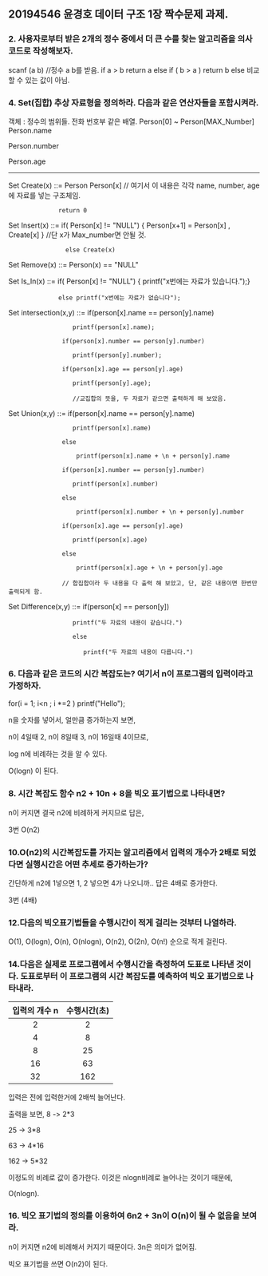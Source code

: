 ## 20194546 윤경호 데이터 구조 1장 짝수문제 과제.

### 2. 사용자로부터 받은 2개의 정수 중에서 더 큰 수를 찾는 알고리즘을 의사코드로 작성해보자.

scanf (a b) //정수 a b를 받음.
if a  > b 
  return a
else if ( b > a ) 
  return b
else
  비교할 수 있는 값이 아님.
  
  
### 4. Set(집합) 추상 자료형을 정의하라. 다음과 같은 연산자들을 포함시켜라.

객체 : 정수의 범위들. 전화 번호부 같은 배열. Person[0] ~ Person[MAX_Number]
Person.name

Person.number

Person.age

-------

Set Create(x) ::= Person Person[x] // 여기서 이 내용은 각각 name, number, age에 자료를 넣는 구조체임.
      
                  return 0

Set Insert(x) ::= if( Person[x] != "NULL") { Person[x+1] = Person[x] , Create[x] } //단 x가 Max_number면 안될 것.
                    
                    else Create(x)
                    
Set Remove(x) ::= Person(x) == "NULL"

Set Is_In(x) ::=  if( Person[x] != "NULL") { printf("x번에는 자료가 있습니다.");}

                  else printf("x번에는 자료가 없습니다");

Set intersection(x,y) ::= if(person[x].name == person[y].name)

                      printf(person[x].name);
                      
                   if(person[x].number == person[y].number)

                      printf(person[y].number);
                      
                   if(person[x].age == person[y].age)

                      printf(person[y].age);
                      
                      //교집합의 뜻을, 두 자료가 같으면 출력하게 해 보았음.

Set Union(x,y) ::= if(person[x].name == person[y].name)

                      printf(person[x].name)
                      
                   else
                   
                       printf(person[x].name + \n + person[y].name
                       
                   if(person[x].number == person[y].number)

                      printf(person[x].number)
                      
                   else
                   
                       printf(person[x].number + \n + person[y].number
                       
                   if(person[x].age == person[y].age)

                      printf(person[x].age)
                      
                   else
                   
                       printf(person[x].age + \n + person[y].age
                       
                   // 합집합이라 두 내용을 다 출력 해 보았고, 단, 같은 내용이면 한번만 출력되게 함.

Set Difference(x,y) ::= if(person[x] == person[y])

                      printf("두 자료의 내용이 같습니다.")
                      
                      else
                        
                         printf("두 자료의 내용이 다릅니다.")
                      
                  

### 6. 다음과 같은 코드의 시간 복잡도는? 여기서 n이 프로그램의 입력이라고 가정하자.

for(i = 1; i<n ; i *=2 )
  printf("Hello");


n을 숫자를 넣어서, 얼만큼 증가하는지 보면,

n이 4일때 2, n이 8일때 3, n이 16일때 4이므로,

log n에 비례하는 것을 알 수 있다.

O(logn) 이 된다.


### 8. 시간 복잡도 함수 n2 + 10n + 8을 빅오 표기법으로 나타내면?

n이 커지면 결국 n2에 비례하게 커지므로 답은,

3번 O(n2)


### 10.O(n2)의 시간복잡도를 가지는 알고리즘에서 입력의 개수가 2배로 되었다면 실행시간은 어떤 추세로 증가하는가?

간단하게 n2에 1넣으면 1, 2 넣으면 4가 나오니까.. 답은 4배로 증가한다.

3번 (4배)

### 12.다음의 빅오표기법들을 수행시간이 적게 걸리는 것부터 나열하라.

O(1), O(logn), O(n), O(nlogn), O(n2), O(2n), O(n!) 순으로 적게 걸린다.


### 14.다음은 실제로 프로그램에서 수행시간을 측정하여 도표로 나타낸 것이다. 도표로부터 이 프로그램의 시간 복잡도를 예측하여 빅오 표기법으로 나타내라.

| 입력의 개수 n | 수행시간(초) |
|:----:|:---------:|
| 2 | 2 |
| 4 | 8 |
| 8 | 25 |
| 16 | 63 |
| 32 | 162 |

입력은 전에 입력한거에 2배씩 늘어난다.

출력을 보면,
8 -> 2*3

25 -> 3*8

63 -> 4*16

162 -> 5*32

이정도의 비례로 값이 증가한다. 이것은 nlogn비례로 늘어나는 것이기 때문에,

O(nlogn).


### 16. 빅오 표기법의 정의를 이용하여 6n2 + 3n이 O(n)이 될 수 없음을 보여라.

n이 커지면 n2에 비례해서 커지기 때문이다. 3n은 의미가 없어짐.

빅오 표기법을 쓰면 O(n2)이 된다.




